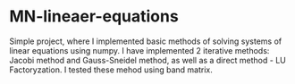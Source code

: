 # MN-lineaer-equations
Simple project, where I implemented basic methods of solving systems of linear equations using numpy. I have implemented 2 iterative methods: Jacobi method and
Gauss-Sneidel method, as well as a direct method - LU Factoryzation. I tested these mehod using band matrix.

